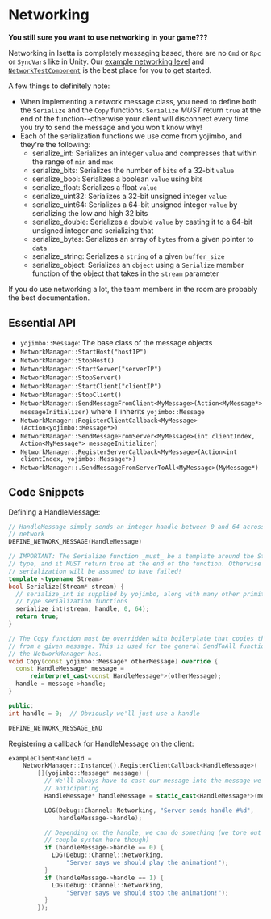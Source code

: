 # Networking
**You still sure you want to use networking in your game???**

Networking in Isetta is completely messaging based, there are no `Cmd` or `Rpc` or `SyncVar`s like in Unity. Our [example networking level](https://github.com/Isetta-Team/Isetta-Engine/blob/develop/Isetta/IsettaTestbed/NetworkLevel/NetworkLevel.cpp) and [`NetworkTestComponent`](https://github.com/Isetta-Team/Isetta-Engine/blob/develop/Isetta/IsettaTestbed/NetworkLevel/NetworkTestComp.cpp) is the best place for you to get started.

A few things to definitely note:
- When implementing a network message class, you need to define both the `Serialize` and the `Copy` functions. `Serialize` *MUST* return `true` at the end of the function--otherwise your client will disconnect every time you try to send the message and you won't know why!
- Each of the serialization functions we use come from yojimbo, and they're the following:
    - serialize_int: Serializes an integer `value` and compresses that within the range of `min` and `max`
    - serialize_bits: Serializes the number of `bits` of a 32-bit `value`
    - serialize_bool: Serializes a boolean `value` using bits
    - serialize_float: Serializes a float `value`
    - serialize_uint32: Serializes a 32-bit unsigned integer `value`
    - serialize_uint64: Serializes a 64-bit unsigned integer `value` by serializing the low and high 32 bits
    - serialize_double: Serializes a double `value` by casting it to a 64-bit unsigned integer and serializing that
    - serialize_bytes: Serializes an array of `bytes` from a given pointer to `data`
    - serialize_string: Serializes a `string` of a given `buffer_size`
    - serialize_object: Serializes an `object` using a `Serialize` member function of the object that takes in the `stream` parameter

If you do use networking a lot, the team members in the room are probably the best documentation.

## Essential API
- `yojimbo::Message`: The base class of the message objects
- `NetworkManager::StartHost("hostIP")`
- `NetworkManager::StopHost()`
- `NetworkManager::StartServer("serverIP")`
- `NetworkManager::StopServer()`
- `NetworkManager::StartClient("clientIP")`
- `NetworkManager::StopClient()`
- `NetworkManager::SendMessageFromClient<MyMessage>(Action<MyMessage*> messageInitializer)` where T inherits `yojimbo::Message`
- `NetworkManager::RegisterClientCallback<MyMessage>(Action<yojimbo::Message*>)`
- `NetworkManager::SendMessageFromServer<MyMessage>(int clientIndex, Action<MyMessage*> messageInitializer)`
- `NetworkManager::RegisterServerCallback<MyMessage>(Action<int clientIndex, yojimbo::Message*>)`
- `NetworkManager::.SendMessageFromServerToAll<MyMessage>(MyMessage*)`

## Code Snippets
Defining a HandleMessage:
``` cpp
// HandleMessage simply sends an integer handle between 0 and 64 across the
// network
DEFINE_NETWORK_MESSAGE(HandleMessage)

// IMPORTANT: The Serialize function _must_ be a template around the Stream
// type, and it MUST return true at the end of the function. Otherwise the
// serialization will be assumed to have failed!
template <typename Stream>
bool Serialize(Stream* stream) {
  // serialize_int is supplied by yojimbo, along with many other primitive
  // type serialization functions
  serialize_int(stream, handle, 0, 64);
  return true;
}

// The Copy function must be overridden with boilerplate that copies the values
// from a given message. This is used for the general SendToAll functions that
// the NetworkManager has.
void Copy(const yojimbo::Message* otherMessage) override {
  const HandleMessage* message =
      reinterpret_cast<const HandleMessage*>(otherMessage);
  handle = message->handle;
}

public:
int handle = 0;  // Obviously we'll just use a handle

DEFINE_NETWORK_MESSAGE_END
```

Registering a callback for HandleMessage on the client:
``` cpp
exampleClientHandleId =
    NetworkManager::Instance().RegisterClientCallback<HandleMessage>(
        [](yojimbo::Message* message) {
          // We'll always have to cast our message into the message we're
          // anticipating
          HandleMessage* handleMessage = static_cast<HandleMessage*>(message);

          LOG(Debug::Channel::Networking, "Server sends handle #%d",
              handleMessage->handle);

          // Depending on the handle, we can do something (we tore out a
          // couple system here though)
          if (handleMessage->handle == 0) {
            LOG(Debug::Channel::Networking,
                "Server says we should play the animation!");
          }
          if (handleMessage->handle == 1) {
            LOG(Debug::Channel::Networking,
                "Server says we should stop the animation!");
          }
        });
```